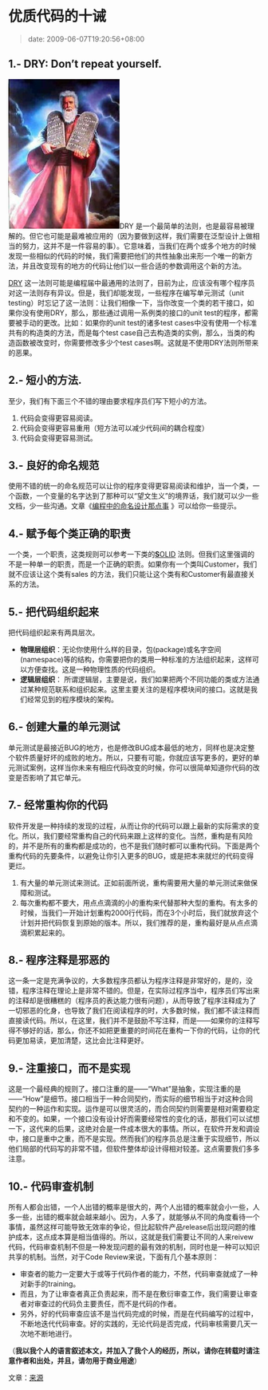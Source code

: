 # 优质代码的十诫
>date: 2009-06-07T19:20:56+08:00



## 1.- DRY: Don’t repeat yourself.


[![10commandements](/assets/images/coolshell.cn/wp-content/uploads/2009/06/10commandements-223x300.jpg "10commandements")](https://coolshell.cn/wp-content/uploads/2009/06/10commandements.jpg)DRY 是一个最简单的法则，也是最容易被理解的。但它也可能是最难被应用的（因为要做到这样，我们需要在泛型设计上做相当的努力，这并不是一件容易的事）。它意味着，当我们在两个或多个地方的时候发现一些相似的代码的时候，我们需要把他们的共性抽象出来形一个唯一的新方法，并且改变现有的地方的代码让他们以一些合适的参数调用这个新的方法。


[DRY](https://en.wikipedia.org/wiki/Don%27t_repeat_yourself) 这一法则可能是编程届中最通用的法则了，目前为止，应该没有哪个程序员对这一法则存有异议。但是，我们却能发现，一些程序在编写单元测试（unit testing）时忘记了这一法则：让我们相像一下，当你改变一个类的若干接口，如果你没有使用DRY，那么，那些通过调用一系例类的接口的unit test的程序，都需要被手动的更改。比如：如果你的unit test的诸多test cases中没有使用一个标准共有的构造类的方法，而是每个test case自己去构造类的实例，那么，当类的构造函数被改变时，你需要修改多少个test cases啊。这就是不使用DRY法则所带来的恶果。



## 2.- 短小的方法.


至少，我们有下面三个不错的理由要求程序员们写下短小的方法。


1. 代码会变得更容易阅读。
2. 代码会变得更容易重用（短方法可以减少代码间的耦合程度）
3. 代码会变得更容易测试。


## 3.- 良好的命名规范


使用不错的统一的命名规范可以让你的程序变得更容易阅读和维护，当一个类，一个函数，一个变量的名字达到了那种可以“望文生义”的境界话，我们就可以少一些文档，少一些沟通。文章《[编程中的命名设计那点事](/2009/%E7%BC%96%E7%A8%8B%E4%B8%AD%E7%9A%84%E5%91%BD%E5%90%8D%E8%AE%BE%E8%AE%A1%E9%82%A3%E7%82%B9%E4%BA%8B.md) 》可以给你一些提示。


## 4.- 赋予每个类正确的职责


一个类，一个职责，这类规则可以参考一下类的[**S**OLID](http://butunclebob.com/ArticleS.UncleBob.PrinciplesOfOod) 法则。但我们这里强调的不是一种单一的职责，而是一个正确的职责。如果你有一个类叫Customer，我们就不应该让这个类有sales 的方法，我们只能让这个类有和Customer有最直接关系的方法。


## 5.- 把代码组织起来


把代码组织起来有两具层次。


* **物理层组织**：无论你使用什么样的目录，包(package)或名字空间(namespace)等的结构，你需要把你的类用一种标准的方法组织起来，这样可以方便查找。这是一种物理性质的代码组织。
* **逻辑层组织**： 所谓逻辑层，主要是说，我们如果把两个不同功能的类或方法通过某种规范联系和组织起来。这里主要关注的是程序模块间的接口。这就是我们经常见到的程序模块的架构。


## 6.- 创建大量的单元测试


单元测试是最接近BUG的地方，也是修改BUG成本最低的地方，同样也是决定整个软件质量好坏的成败的地方。所以，只要有可能，你就应该写更多的，更好的单元测试案例，这样当你未来有相应代码改变的时候，你可以很简单知道你代码的改变是否影响了其它单元。


## 7.- 经常重构你的代码


软件开发是一种持续的发现的过程，从而让你的代码可以跟上最新的实际需求的变化。所以，我们要经常重构自己的代码来跟上这样的变化。当然，重构是有风险的，并不是所有的重构都是成功的，也不是我们随时都可以重构代码。下面是两个重构代码的先要条件，以避免让你引入更多的BUG，或是把本来就烂的代码变得更烂。


1. 有大量的单元测试来测试。正如前面所说，重构需要用大量的单元测试来做保障和测试。
2. 每次重构都不要大，用点点滴滴的小的重构来代替那种大型的重构。有太多的时候，当我们一开始计划重构2000行代码，而在3个小时后，我们就放弃这个计划并把代码恢复到原始的版本。所以，我们推荐的是，重构最好是从点点滴滴积累起来的。


## 8.- 程序注释是邪恶的


这一条一定是充满争议的，大多数程序员都认为程序注释是非常好的，是的，没错，程序注释在理论上是非常不错的。但是，在实际过程序当中，程序员们写出来的注释却是很糟糕的（程序员的表达能力很有问题），从而导致了程序注释成为了一切邪恶的化身，也导致了我们在阅读程序的时，大多数时候，我们都不读注释而直接读代码。所以，在这里，我们并不是鼓励不写注释，而是——如果你的注释写得不够好的话，那么，你还不如把更重要的时间花在重构一下你的代码，让你的代码更加易读，更加清楚，这比会比注释更好。


## 9.- 注重接口，而不是实现


这是一个最经典的规则了。接口注重的是——“What”是抽象，实现注重的是——“How”是细节。接口相当于一种合同契约，而实际的细节相当于对这种合同契约的一种运作和实现。运作是可以很灵活的，而合同契约则需要是相对需要稳定和不变的。如果，一个接口没有设计好而需要经常性的变化的话，那我们可以试想一下，这代来的后果，这绝对会是一件成本很大的事情。所以，在软件开发和调设中，接口是重中之重，而不是实现。然而我们的程序员总是注重于实现细节，所以他们局部的代码写的非常不错，但软件整体却设计得相对较差。这点需要我们多多注意。


## 10.- 代码审查机制


所有人都会出错，一个人出错的概率是很大的，两个人出错的概率就会小一些，人多一些，出错的概率就会越来越小。因为，人多了，就能够从不同的角度看待一个事情，虽然这样可能导致无效率的争论，但比起软件产品release后出现问题的维护成本，这点成本算是相当值得的。所以，这就是我们需要让不同的人来reivew代码，代码审查机制不但是一种发现问题的最有效的机制，同时也是一种可以知识共享的机制。当然，对于Code Review来说，下面有几个基本原则：


* 审查者的能力一定要大于或等于代码作者的能力，不然，代码审查就成了一种对新手的training。
* 而且，为了让审查者真正负责起来，而不是在敷衍审查工作，我们需要让审查者对审查过的代码负主要责任，而不是代码的作者。
* 另外，好的代码审查应该不是当代码完成的时候，而是在代码编写的过程中，不断地迭代代码审查。好的实践的，无论代码是否完成，代码审核需要几天一次地不断地进行。


（**我以我个人的语言叙述本文，并加入了我个人的经历，所以，请你在转载时请注意作者和出处，并且，请勿用于商业用途**）


文章：[来源](http://makinggoodsoftware.com/2009/06/04/10-commandments-for-creating-good-code/)


